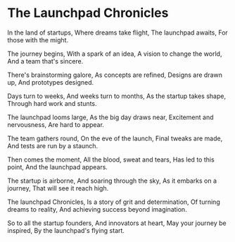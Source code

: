 # The Launchpad Chronicles

In the land of startups,
Where dreams take flight,
The launchpad awaits,
For those with the might.

The journey begins,
With a spark of an idea,
A vision to change the world,
And a team that's sincere.

There's brainstorming galore,
As concepts are refined,
Designs are drawn up,
And prototypes designed.

Days turn to weeks,
And weeks turn to months,
As the startup takes shape,
Through hard work and stunts.

The launchpad looms large,
As the big day draws near,
Excitement and nervousness,
Are hard to appear.

The team gathers round,
On the eve of the launch,
Final tweaks are made,
And tests are run by a staunch.

Then comes the moment,
All the blood, sweat and tears,
Has led to this point,
And the launchpad appears.

The startup is airborne,
And soaring through the sky,
As it embarks on a journey,
That will see it reach high.

The launchpad Chronicles,
Is a story of grit and determination,
Of turning dreams to reality,
And achieving success beyond imagination.

So to all the startup founders,
And innovators at heart,
May your journey be inspired,
By the launchpad's flying start.
